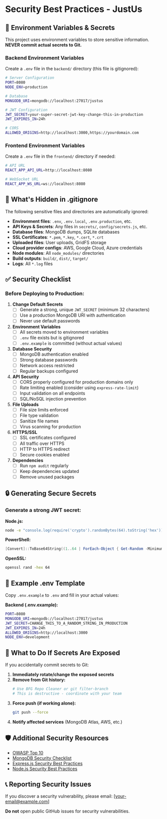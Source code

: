 # Security Best Practices - JustUs

## 🔐 Environment Variables & Secrets

This project uses environment variables to store sensitive information. **NEVER commit actual secrets to Git.**

### Backend Environment Variables

Create a `.env` file in the `backend/` directory (this file is gitignored):

```bash
# Server Configuration
PORT=8080
NODE_ENV=production

# Database
MONGODB_URI=mongodb://localhost:27017/justus

# JWT Configuration
JWT_SECRET=your-super-secret-jwt-key-change-this-in-production
JWT_EXPIRES_IN=24h

# CORS
ALLOWED_ORIGINS=http://localhost:3000,https://yourdomain.com
```

### Frontend Environment Variables

Create a `.env` file in the `frontend/` directory if needed:

```bash
# API URL
REACT_APP_API_URL=http://localhost:8080

# WebSocket URL
REACT_APP_WS_URL=ws://localhost:8080
```

## 🚫 What's Hidden in .gitignore

The following sensitive files and directories are automatically ignored:

- **Environment files**: `.env`, `.env.local`, `.env.production`, etc.
- **API Keys & Secrets**: Any files in `secrets/`, `config/secrets.js`, etc.
- **Database files**: MongoDB dumps, SQLite databases
- **SSL Certificates**: `*.pem`, `*.key`, `*.cert`, `*.crt`
- **Uploaded files**: User uploads, GridFS storage
- **Cloud provider configs**: AWS, Google Cloud, Azure credentials
- **Node modules**: All `node_modules/` directories
- **Build outputs**: `build/`, `dist/`, `target/`
- **Logs**: All `*.log` files

## ✅ Security Checklist

### Before Deploying to Production:

1. **Change Default Secrets**
   - [ ] Generate a strong, unique `JWT_SECRET` (minimum 32 characters)
   - [ ] Use a production MongoDB URI with authentication
   - [ ] Never use default passwords

2. **Environment Variables**
   - [ ] All secrets moved to environment variables
   - [ ] `.env` file exists but is gitignored
   - [ ] `.env.example` is committed (without actual values)

3. **Database Security**
   - [ ] MongoDB authentication enabled
   - [ ] Strong database passwords
   - [ ] Network access restricted
   - [ ] Regular backups configured

4. **API Security**
   - [ ] CORS properly configured for production domains only
   - [ ] Rate limiting enabled (consider using `express-rate-limit`)
   - [ ] Input validation on all endpoints
   - [ ] SQL/NoSQL injection prevention

5. **File Uploads**
   - [ ] File size limits enforced
   - [ ] File type validation
   - [ ] Sanitize file names
   - [ ] Virus scanning for production

6. **HTTPS/SSL**
   - [ ] SSL certificates configured
   - [ ] All traffic over HTTPS
   - [ ] HTTP to HTTPS redirect
   - [ ] Secure cookies enabled

7. **Dependencies**
   - [ ] Run `npm audit` regularly
   - [ ] Keep dependencies updated
   - [ ] Remove unused packages

## 🔒 Generating Secure Secrets

### Generate a strong JWT secret:

**Node.js:**
```bash
node -e "console.log(require('crypto').randomBytes(64).toString('hex'))"
```

**PowerShell:**
```powershell
[Convert]::ToBase64String((1..64 | ForEach-Object { Get-Random -Minimum 0 -Maximum 256 }))
```

**OpenSSL:**
```bash
openssl rand -hex 64
```

## 📝 Example .env Template

Copy `.env.example` to `.env` and fill in your actual values:

**Backend (.env.example):**
```bash
PORT=8080
MONGODB_URI=mongodb://localhost:27017/justus
JWT_SECRET=CHANGE_THIS_TO_A_RANDOM_STRING_IN_PRODUCTION
JWT_EXPIRES_IN=24h
ALLOWED_ORIGINS=http://localhost:3000
NODE_ENV=development
```

## 🚨 What to Do If Secrets Are Exposed

If you accidentally commit secrets to Git:

1. **Immediately rotate/change the exposed secrets**
2. **Remove from Git history:**
   ```bash
   # Use BFG Repo Cleaner or git filter-branch
   # This is destructive - coordinate with your team
   ```
3. **Force push (if working alone):**
   ```bash
   git push --force
   ```
4. **Notify affected services** (MongoDB Atlas, AWS, etc.)

## 🛡️ Additional Security Resources

- [OWASP Top 10](https://owasp.org/www-project-top-ten/)
- [MongoDB Security Checklist](https://www.mongodb.com/docs/manual/administration/security-checklist/)
- [Express.js Security Best Practices](https://expressjs.com/en/advanced/best-practice-security.html)
- [Node.js Security Best Practices](https://nodejs.org/en/docs/guides/security/)

## 📞 Reporting Security Issues

If you discover a security vulnerability, please email: [your-email@example.com]

**Do not** open public GitHub issues for security vulnerabilities.
